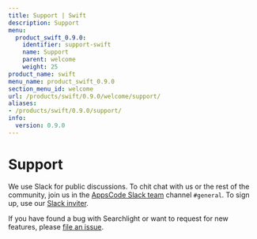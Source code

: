 ```yaml
---
title: Support | Swift
description: Support
menu:
  product_swift_0.9.0:
    identifier: support-swift
    name: Support
    parent: welcome
    weight: 25
product_name: swift
menu_name: product_swift_0.9.0
section_menu_id: welcome
url: /products/swift/0.9.0/welcome/support/
aliases:
- /products/swift/0.9.0/support/
info:
  version: 0.9.0
---
```


# Support

We use Slack for public discussions. To chit chat with us or the rest of the community, join us in the [AppsCode Slack team](https://appscode.slack.com/messages/C0XQFLGRM/details/) channel `#general`. To sign up, use our [Slack inviter](https://slack.appscode.com/).

If you have found a bug with Searchlight or want to request for new features, please [file an issue](https://github.com/appscode/swift/issues/new).
